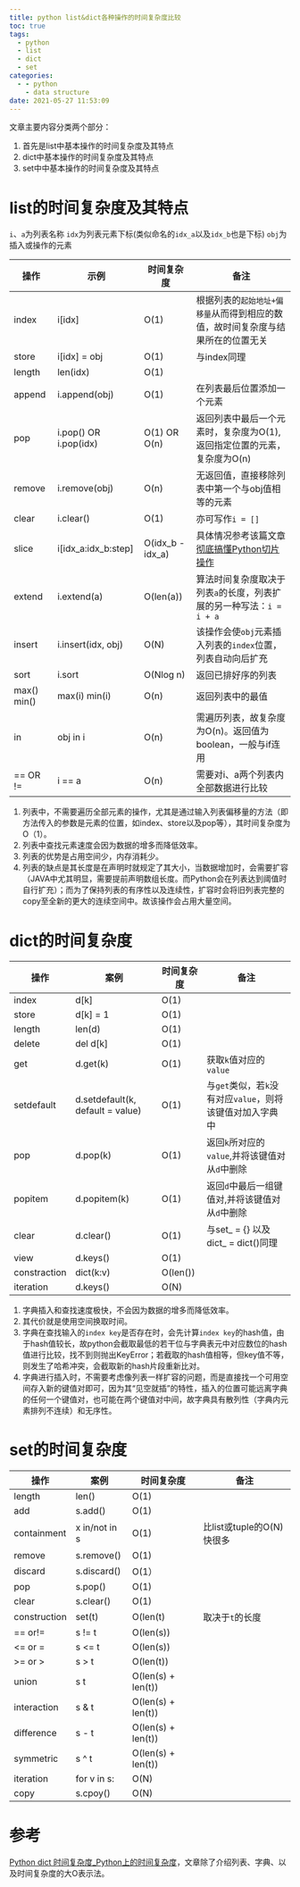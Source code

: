 ```yaml
---
title: python list&dict各种操作的时间复杂度比较
toc: true
tags:
  - python
  - list
  - dict
  - set
categories:
  - - python
    - data structure
date: 2021-05-27 11:53:09
---
```

文章主要内容分类两个部分：
1. 首先是list中基本操作的时间复杂度及其特点
2. dict中基本操作的时间复杂度及其特点
3. set中中基本操作的时间复杂度及其特点
<!-- more -->

# list的时间复杂度及其特点
`i`、`a`为列表名称
`idx`为列表元素下标(类似命名的`idx_a`以及`idx_b`也是下标)
`obj`为插入或操作的元素

| 操作        | 示例                  | 时间复杂度       | 备注                                                                                            |
| ----------- | --------------------- | ---------------- | ----------------------------------------------------------------------------------------------- |
| index       | i[idx]                | O(1)             | 根据列表的`起始地址+偏移量`从而得到相应的数值，故时间复杂度与结果所在的位置无关                 |
| store       | i[idx] = obj          | O(1)             | 与index同理                                                                                     |
| length      | len(idx)              | O(1)             |                                                                                                 |
| append      | i.append(obj)         | O(1)             | 在列表最后位置添加一个元素                                                                      |
| pop         | i.pop() OR i.pop(idx) | O(1) OR O(n)     | 返回列表中最后一个元素时，复杂度为O(1),返回指定位置的元素，复杂度为O(n)                         |
| remove      | i.remove(obj)         | O(n)             | 无返回值，直接移除列表中第一个与obj值相等的元素                                                 |
| clear       | i.clear()             | O(1)             | 亦可写作`i = []`                                                                                |
| slice       | i[idx_a:idx_b:step]   | O(idx_b - idx_a) | 具体情况参考该篇文章[彻底搞懂Python切片操作](https://www.cnblogs.com/malinqing/p/11272485.html) |
| extend      | i.extend(a)           | O(len(a))        | 算法时间复杂度取决于列表`a`的长度，列表扩展的另一种写法：`i = i + a`                            |
| insert      | i.insert(idx, obj)    | O(N)             | 该操作会使`obj`元素插入列表的`index`位置，列表自动向后扩充                                      |
| sort        | i.sort                | O(Nlog n)        | 返回已排好序的列表                                                                              |
| max() min() | max(i) min(i)         | O(n)             | 返回列表中的最值                                                                                |
| in          | obj in i              | O(n)             | 需遍历列表，故复杂度为O(n)。返回值为boolean，一般与if连用                                       |
| == OR !=    | i == a                | O(n)             | 需要对i、a两个列表内全部数据进行比较                                                            |

1. 列表中，不需要遍历全部元素的操作，尤其是通过输入列表偏移量的方法（即方法传入的参数是元素的位置，如index、store以及pop等），其时间复杂度为O（1）。
2. 列表中查找元素速度会因为数据的增多而降低效率。
3. 列表的优势是占用空间少，内存消耗少。
4. 列表的缺点是其长度是在声明时就规定了其大小，当数据增加时，会需要扩容（JAVA中尤其明显，需要提前声明数组长度。而Python会在列表达到阈值时自行扩充）；而为了保持列表的有序性以及连续性，扩容时会将旧列表完整的copy至全新的更大的连续空间中。故该操作会占用大量空间。

# dict的时间复杂度  
| 操作         | 案例                             | 时间复杂度 | 备注                                                      |
| ------------ | -------------------------------- | ---------- | --------------------------------------------------------- |
| index        | d[k]                             | O(1)       |                                                           |
| store        | d[k] = 1                         | O(1)       |                                                           |
| length       | len(d)                           | O(1)       |                                                           |
| delete       | del d[k]                         | O(1)       |                                                           |
| get          | d.get(k)                         | O(1)       | 获取`k`值对应的`value`                                    |
| setdefault   | d.setdefault(k, default = value) | O(1)       | 与`get`类似，若`k`没有对应`value`，则将该键值对加入字典中 |
| pop          | d.pop(k)                         | O(1)       | 返回`k`所对应的`value`,并将该键值对从`d`中删除            |
| popitem      | d.popitem(k)                     | O(1)       | 返回`d`中最后一组键值对,并将该键值对从`d`中删除           |
| clear        | d.clear()                        | O(1)       | 与set_ = {} 以及 dict_ = dict()同理                       |
| view         | d.keys()                         | O(1)       |                                                           |
| constraction | dict(k:v)                        | O(len())   |                                                           |
| iteration    | d.keys()                         | O(N)       |                                                           |

1. 字典插入和查找速度极快，不会因为数据的增多而降低效率。
2. 其代价就是使用空间换取时间。
3. 字典在查找输入的`index key`是否存在时，会先计算`index key`的hash值，由于hash值较长，故python会截取最低的若干位与字典表元中对应数位的hash值进行比较，找不到则抛出KeyError；若截取的hash值相等，但key值不等，则发生了哈希冲突，会截取新的hash片段重新比对。
4. 字典进行插入时，不需要考虑像列表一样扩容的问题，而是直接找一个可用空间存入新的键值对即可，因为其“见空就插”的特性，插入的位置可能远离字典的任何一个键值对，也可能在两个键值对中间，故字典具有散列性（字典内元素排列不连续）和无序性。

# set的时间复杂度

| 操作         | 案例          | 时间复杂度         | 备注                      |
| ------------ | ------------- | ------------------ | ------------------------- |
| length       | len()         | O(1)               |                           |
| add          | s.add()       | O(1)               |                           |
| containment  | x in/not in s | O(1)               | 比list或tuple的O(N)快很多 |
| remove       | s.remove()    | O(1)               |                           |
| discard      | s.discard()   | O(1）              |                           |
| pop          | s.pop()       | O(1)               |                           |
| clear        | s.clear()     | O(1)               |                           |
| construction | set(t)        | O(len(t)           | 取决于`t`的长度           |
| == or!=      | s != t        | O(len(s))          |                           |
| <= or =      | s <= t        | O(len(s))          |                           |
| >= or >      | s > t         | O(len(t))          |                           |
| union        | s t           | O(len(s) + len(t)) |                           |
| interaction  | s & t         | O(len(s) + len(t)) |                           |
| difference   | s - t         | O(len(s) + len(t)) |                           |
| symmetric    | s ^ t         | O(len(s) + len(t)) |                           |
| iteration    | for v in s:   | O(N)               |                           |
| copy         | s.cpoy()      | O(N)               |                           |

# 参考
[Python dict 时间复杂度_Python上的时间复杂度](https://blog.csdn.net/weixin_36372610/article/details/113582573)，文章除了介绍列表、字典、以及时间复杂度的大O表示法。

